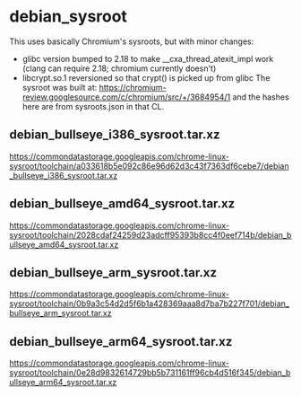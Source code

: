 # debian_sysroot
This uses basically Chromium's sysroots, but with minor changes:
- glibc version bumped to 2.18 to make __cxa_thread_atexit_impl work (clang can require 2.18; chromium currently doesn't)
- libcrypt.so.1 reversioned so that crypt() is picked up from glibc
The sysroot was built at: https://chromium-review.googlesource.com/c/chromium/src/+/3684954/1
and the hashes here are from sysroots.json in that CL.

## debian_bullseye_i386_sysroot.tar.xz
https://commondatastorage.googleapis.com/chrome-linux-sysroot/toolchain/a033618b5e092c86e96d62d3c43f7363df6cebe7/debian_bullseye_i386_sysroot.tar.xz

## debian_bullseye_amd64_sysroot.tar.xz
https://commondatastorage.googleapis.com/chrome-linux-sysroot/toolchain/2028cdaf24259d23adcff95393b8cc4f0eef714b/debian_bullseye_amd64_sysroot.tar.xz

## debian_bullseye_arm_sysroot.tar.xz
https://commondatastorage.googleapis.com/chrome-linux-sysroot/toolchain/0b9a3c54d2d5f6b1a428369aaa8d7ba7b227f701/debian_bullseye_arm_sysroot.tar.xz

## debian_bullseye_arm64_sysroot.tar.xz
https://commondatastorage.googleapis.com/chrome-linux-sysroot/toolchain/0e28d9832614729bb5b731161ff96cb4d516f345/debian_bullseye_arm64_sysroot.tar.xz
